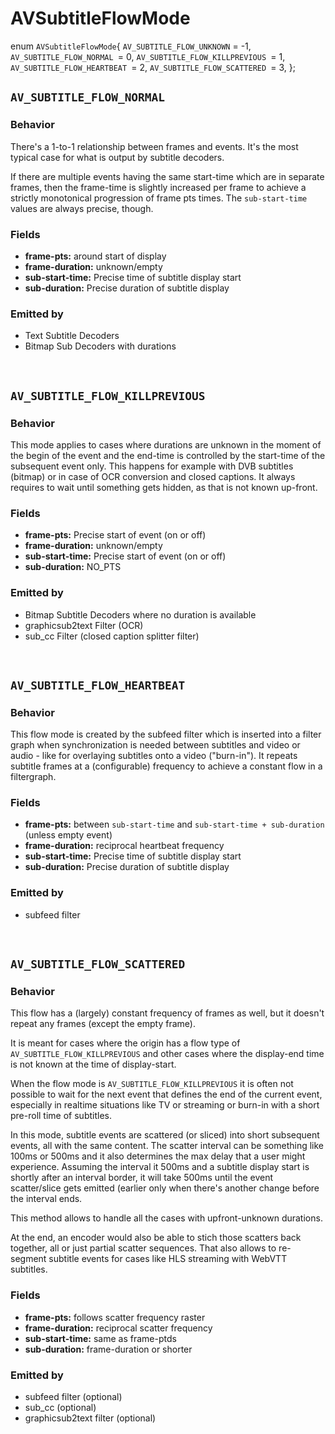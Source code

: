 # AVSubtitleFlowMode


enum `AVSubtitleFlowMode`{
    `AV_SUBTITLE_FLOW_UNKNOWN` = -1, 
    `AV_SUBTITLE_FLOW_NORMAL `= 0, 
    `AV_SUBTITLE_FLOW_KILLPREVIOUS `= 1, 
    `AV_SUBTITLE_FLOW_HEARTBEAT `= 2, 
    `AV_SUBTITLE_FLOW_SCATTERED `= 3, 
};


## `AV_SUBTITLE_FLOW_NORMAL` 

### Behavior

There's a 1-to-1 relationship between frames and events. 
It's the most typical case for what is output by subtitle decoders.

If there are multiple events having the same start-time which are in separate frames, then the frame-time is slightly increased per frame to achieve a strictly monotonical progression of frame pts times. The `sub-start-time` values are always precise, though.

### Fields

- **frame-pts:** around start of display
- **frame-duration:** unknown/empty
- **sub-start-time:** Precise time of subtitle display start
- **sub-duration:** Precise duration of subtitle display

### Emitted by

- Text Subtitle Decoders
- Bitmap Sub Decoders with durations



<br />


## `AV_SUBTITLE_FLOW_KILLPREVIOUS `

### Behavior

This mode applies to cases where durations are unknown in the moment of the begin of the event and the end-time is controlled by the start-time of the subsequent event only.
This happens for example with DVB subtitles (bitmap) or in case of OCR conversion and closed captions. It always requires to wait until something gets hidden, as that is not known up-front.

### Fields

- **frame-pts:** Precise start of event (on or off)
- **frame-duration:** unknown/empty
- **sub-start-time:** Precise start of event (on or off)
- **sub-duration:** NO_PTS

### Emitted by

- Bitmap Subtitle Decoders where no duration is available
- graphicsub2text Filter (OCR)
- sub_cc Filter (closed caption splitter filter)


<br />


## `AV_SUBTITLE_FLOW_HEARTBEAT`

### Behavior

This flow mode is created by the subfeed filter which is inserted into a filter graph when synchronization is needed between subtitles and video or audio - like for overlaying subtitles onto a video ("burn-in").
It repeats subtitle frames at a (configurable) frequency to achieve a constant flow in a filtergraph.

### Fields

- **frame-pts:** between `sub-start-time` and `sub-start-time + sub-duration` (unless empty event)
- **frame-duration:** reciprocal heartbeat frequency
- **sub-start-time:** Precise time of subtitle display start
- **sub-duration:** Precise duration of subtitle display

### Emitted by

- subfeed filter

<br />

## `AV_SUBTITLE_FLOW_SCATTERED `

### Behavior

This flow has a (largely) constant frequency of frames as well, but it doesn't repeat any frames (except the empty frame).

It is meant for cases where the origin has a flow type of `AV_SUBTITLE_FLOW_KILLPREVIOUS` and other cases where the display-end time is not known at the time of display-start.

When the flow mode is `AV_SUBTITLE_FLOW_KILLPREVIOUS` it is often not possible to wait for the next event that defines the end of the current event, especially in realtime situations like TV or streaming or burn-in with a short pre-roll time of subtitles.

In this mode, subtitle events are scattered (or sliced) into short subsequent events, all with the same content. The scatter interval can be something like 100ms or 500ms and it also determines the max delay that a user might experience. Assuming the interval it 500ms and a subtitle display start is shortly after an interval border, it will take 500ms until the event scatter/slice gets emitted (earlier only when there's another change before the interval ends.

This method allows to handle all the cases with upfront-unknown durations. 

At the end, an encoder would also be able to stich those scatters back together, all or just partial scatter sequences. That also allows to re-segment subtitle events for cases like HLS streaming with WebVTT subtitles.


### Fields

- **frame-pts:** follows scatter frequency raster
- **frame-duration:** reciprocal scatter frequency
- **sub-start-time:** same as frame-ptds
- **sub-duration:** frame-duration or shorter

### Emitted by

- subfeed filter (optional)
- sub_cc (optional)
- graphicsub2text filter (optional)



